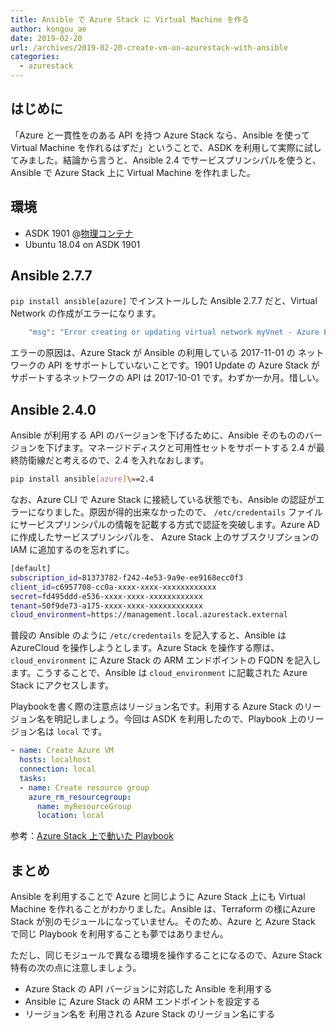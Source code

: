 ```yaml
---
title: Ansible で Azure Stack に Virtual Machine を作る
author: kongou_ae
date: 2019-02-20
url: /archives/2019-02-20-create-vm-on-azurestack-with-ansible
categories:
  - azurestack
---
```


## はじめに

「Azure と一貫性をのある API を持つ Azure Stack なら、Ansible を使って Virtual Machine を作れるはずだ」ということで、ASDK を利用して実際に試してみました。結論から言うと、Ansible 2.4 でサービスプリンシパルを使うと、Ansible で Azure Stack 上に Virtual Machine を作れました。

## 環境

- ASDK 1901 @[物理コンテナ](https://thinkit.co.jp/article/13243)
- Ubuntu 18.04 on ASDK 1901

## Ansible 2.7.7

`pip install ansible[azure]` でインストールした Ansible 2.7.7 だと、Virtual Network の作成がエラーになります。

```bash
    "msg": "Error creating or updating virtual network myVnet - Azure Error: NoRegisteredProviderFound\nMessage: No registered resource provider found for location 'local' and API version '2017-11-01' for type 'virtualNetworks'. The supported api-versions are '2014-12-01-preview, 2015-05-01-preview, 2015-06-15, 2016-03-30, 2016-06-01, 2016-07-01, 2016-08-01, 2016-09-01, 2016-10-01, 2016-11-01, 2016-12-01, 2017-03-01, 2017-04-01, 2017-06-01, 2017-08-01, 2017-09-01, 2017-10-01'. The supported locations are 'local'."
```

エラーの原因は、Azure Stack が Ansible の利用している 2017-11-01 の ネットワークの API をサポートしていないことです。1901 Update の Azure Stack がサポートするネットワークの API は 2017-10-01 です。わずか一か月。惜しい。

## Ansible 2.4.0

Ansible が利用する API のバージョンを下げるために、Ansible そのもののバージョンを下げます。マネージドディスクと可用性セットをサポートする 2.4 が最終防衛線だと考えるので、2.4 を入れなおします。

```bash
pip install ansible[azure]\==2.4
```

なお、Azure CLI で Azure Stack に接続している状態でも、Ansible の認証がエラーになりました。原因が得的出来なかったので、 `/etc/credentails` ファイルにサービスプリンシパルの情報を記載する方式で認証を突破します。Azure AD に作成したサービスプリンシパルを、 Azure Stack 上のサブスクリプションの IAM に追加するのを忘れずに。

```bash
[default]
subscription_id=81373782-f242-4e53-9a9e-ee9168ecc0f3
client_id=c6957708-cc0a-xxxx-xxxx-xxxxxxxxxxxx
secret=fd495ddd-e536-xxxx-xxxx-xxxxxxxxxxxx
tenant=50f9de73-a175-xxxx-xxxx-xxxxxxxxxxxx
cloud_environment=https://management.local.azurestack.external
```

普段の Ansible のように `/etc/credentails` を記入すると、Ansible は AzureCloud を操作しようとします。Azure Stack を操作する際は、`cloud_environment` に Azure Stack の ARM エンドポイントの FQDN を記入します。こうすることで、Ansible は `cloud_environment` に記載された Azure Stack にアクセスします。

Playbookを書く際の注意点はリージョン名です。利用する Azure Stack のリージョン名を明記しましょう。今回は ASDK を利用したので、Playbook 上のリージョン名は `local` です。

```yaml
- name: Create Azure VM
  hosts: localhost
  connection: local
  tasks:
  - name: Create resource group
    azure_rm_resourcegroup:
      name: myResourceGroup
      location: local
```

参考：[Azure Stack 上で動いた Playbook](https://gist.github.com/kongou-ae/a81bdeed056303cf3f54813d7ea47a3e)

## まとめ

Ansible を利用することで Azure と同じように Azure Stack 上にも Virtual Machine を作れることがわかりました。Ansible は、Terraform の様にAzure Stack が別のモジュールになっていません。そのため、Azure と Azure Stack で同じ Playbook を利用することも夢ではありません。

ただし、同じモジュールで異なる環境を操作することになるので、Azure Stack 特有の次の点に注意しましょう。

- Azure Stack の API バージョンに対応した Ansible を利用する
- Ansible に Azure Stack の ARM エンドポイントを設定する
- リージョン名を 利用される Azure Stack のリージョン名にする
